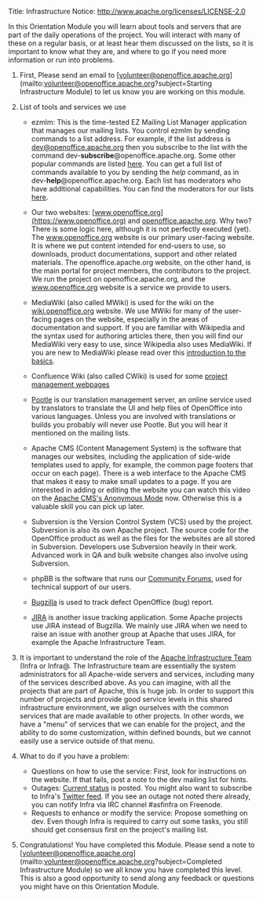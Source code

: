 Title:     Infrastructure
Notice: http://www.apache.org/licenses/LICENSE-2.0

In this Orientation Module you will learn about tools and servers that are part of the daily operations of the project. You will interact with many of these on a regular basis, or at least hear them discussed on the lists, so it is important to know what they are, and where to go if you need more information or run into problems.

1. First, Please send an email to [volunteer@openoffice.apache.org](mailto:volunteer@openoffice.apache.org?subject=Starting Infrastructure Module) to let us know you are working on this module.

1. List of tools and services we use

	* ezmlm: This is the time-tested EZ Mailing List Manager application that manages our mailing lists. You control ezmlm by sending commands to a list address. For example, if the list address is dev@openoffice.apache.org then you subscribe to the list with the command dev-**subscribe**@openoffice.apache.org. Some other popular commands are listed [here](https://www.apache.org/foundation/mailinglists.html). You can get a full list of commands available to you by sending the *help* command, as in dev-**help**@openoffice.apache.org. Each list has moderators who have additional capabilities. You can find the moderators for our lists [here](https://openoffice.apache.org/pmc-faqs.html#mailing-lists).

	* Our two websites: [www.openoffice.org](https://www.openoffice.org) and [openoffice.apache.org](https://openoffice.apache.org). Why two? There is some logic here, although it is not perfectly executed (yet). The www.openoffice.org website is our primary user-facing website. It is where we put content intended for end-users to use, so downloads, product documentations, support and other related materials. The openoffice.apache.org website, on the other hand, is the main portal for project members, the contributors to the project. We run the project on openoffice.apache.org, and the www.openoffice.org website is a service we provide to users.

	* MediaWiki (also called MWiki) is used for the wiki on the [wiki.openoffice.org](https://wiki.openoffice.org/wiki/Main_Page) website. We use MWiki for many of the user-facing pages on the website, especially in the areas of documentation and support. If you are familiar with Wikipedia and the syntax used for authoring articles there, then you will find our MediaWiki very easy to use, since Wikipedia also uses MediaWiki. If you are new to MediaWiki please read over this [introduction to the basics](https://meta.wikimedia.org/wiki/Help:Editing).

	* Confluence Wiki (also called CWiki) is used for some [project management webpages](https://cwiki.apache.org/confluence/display/OOOUSERS/Wiki+Home)

	* [Pootle](https://translate.apache.org) is our translation management server, an online service used by translators to translate the UI and help files of OpenOffice into various languages. Unless you are involved with translations or builds you probably will never use Pootle. But you will hear it mentioned on the mailing lists.

	* Apache CMS (Content Management System) is the software that manages our websites, including the application of side-wide templates used to apply, for example, the common page footers that occur on each page). There is a web interface to the Apache CMS that makes it easy to make small updates to a page. If you are interested in adding or editing the website you can watch this video on the [Apache CMS's Anonymous Mode](https://www.youtube.com/watch?v=7fvg1pfHLhE) now. Otherwise this is a valuable skill you can pick up later.

	* Subversion is the Version Control System (VCS) used by the project. Subversion is also its own Apache project. The source code for the OpenOffice product as well as the files for the websites are all stored in Subversion. Developers use Subversion heavily in their work. Advanced work in QA and bulk website changes also involve using Subversion.

	* phpBB is the software that runs our [Community Forums](https://forum.openoffice.org/en/forum/), used for technical support of our users.

	* [Bugzilla](https://issues.apache.org/ooo/) is used to track defect OpenOffice (bug) report.

	* [JIRA](https://issues.apache.org/jira/) is another issue tracking application. Some Apache projects use JIRA instead of Bugzilla. We mainly use JIRA when we need to raise an issue with another group at Apache that uses JIRA, for example the Apache Infrastructure Team.

1. It is important to understand the role of the [Apache Infrastructure Team](https://www.apache.org/dev/infrastructure.html) (Infra or Infra@. The Infrastructure team are essentially the system administrators for all Apache-wide servers and services, including many of the services described above. As you can imagine, with all the projects that are part of Apache, this is huge job. In order to support this number of projects and provide good service levels in this shared infrastructure environment, we align ourselves with the common services that are made available to other projects. In other words, we have a "menu" of services that we can enable for the project, and the ability to do some customization, within defined bounds, but we cannot easily use a service outside of that menu.

1. What to do if you have a problem:

	* Questions on how to use the service: First, look for instructions on the website. If that fails, post a note to the dev mailing list for hints.
	* Outages: [Current status](https://monitoring.apache.org/status/) is posted. You might also want to subscribe to Infra's [Twitter feed](https://twitter.com/infrabot). If you see an outage not noted there already, you can notify Infra via IRC channel #asfinfra on Freenode.
	* Requests to enhance or modify the service: Propose something on dev. Even though Infra is required to carry out some tasks, you still should get consensus first on the project's mailing list.

1. Congratulations! You have completed this Module. Please send a note to [volunteer@openoffice.apache.org](mailto:volunteer@openoffice.apache.org?subject=Completed Infrastructure Module) so we all know you have completed this level. This is also a good opportunity to send along any feedback or questions you might have on this Orientation Module.
